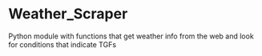 # Weather_Scraper
Python module with functions that get weather info from the web and look for conditions that indicate TGFs
